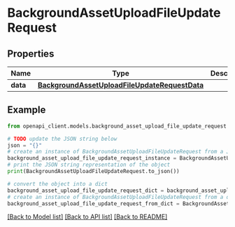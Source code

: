 # BackgroundAssetUploadFileUpdateRequest


## Properties

Name | Type | Description | Notes
------------ | ------------- | ------------- | -------------
**data** | [**BackgroundAssetUploadFileUpdateRequestData**](BackgroundAssetUploadFileUpdateRequestData.md) |  | 

## Example

```python
from openapi_client.models.background_asset_upload_file_update_request import BackgroundAssetUploadFileUpdateRequest

# TODO update the JSON string below
json = "{}"
# create an instance of BackgroundAssetUploadFileUpdateRequest from a JSON string
background_asset_upload_file_update_request_instance = BackgroundAssetUploadFileUpdateRequest.from_json(json)
# print the JSON string representation of the object
print(BackgroundAssetUploadFileUpdateRequest.to_json())

# convert the object into a dict
background_asset_upload_file_update_request_dict = background_asset_upload_file_update_request_instance.to_dict()
# create an instance of BackgroundAssetUploadFileUpdateRequest from a dict
background_asset_upload_file_update_request_from_dict = BackgroundAssetUploadFileUpdateRequest.from_dict(background_asset_upload_file_update_request_dict)
```
[[Back to Model list]](../README.md#documentation-for-models) [[Back to API list]](../README.md#documentation-for-api-endpoints) [[Back to README]](../README.md)


